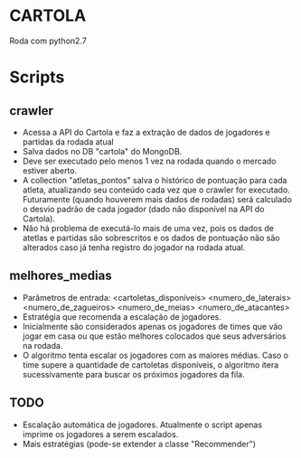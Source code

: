 # CARTOLA

Roda com python2.7

# Scripts
## crawler
- Acessa a API do Cartola e faz a extração de dados de jogadores e partidas da rodada atual
- Salva dados no DB "cartola" do MongoDB.
- Deve ser executado pelo menos 1 vez na rodada quando o mercado estiver aberto.
- A collection "atletas_pontos" salva o histórico de pontuação para cada atleta, atualizando seu conteúdo cada vez que o crawler for executado. Futuramente (quando houverem mais dados de rodadas) será calculado o desvio padrão de cada jogador (dado não disponível na API do Cartola).
- Não há problema de executá-lo mais de uma vez, pois os dados de atetlas e partidas são sobrescritos e os dados de pontuação não são alterados caso já tenha registro do jogador na rodada atual.

## melhores_medias
- Parâmetros de entrada: <cartoletas_disponíveis> <numero_de_laterais> <numero_de_zagueiros> <numero_de_meias> <numero_de_atacantes>
- Estratégia que recomenda a escalação de jogadores. 
- Inicialmente são considerados apenas os jogadores de times que vão jogar em casa ou que estão melhores colocados que seus adversários na rodada.
- O algoritmo tenta escalar os jogadores com as maiores médias. Caso o time supere a quantidade de cartoletas disponíveis, o algoritmo  itera sucessivamente para buscar os próximos jogadores da fila. 

## TODO
- Escalação automática de jogadores. Atualmente o script apenas imprime os jogadores a serem escalados.
- Mais estratégias (pode-se extender a classe "Recommender")
